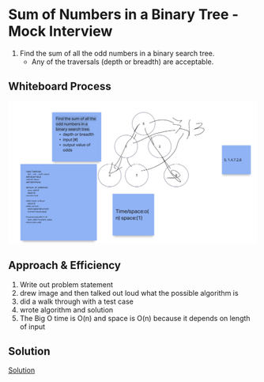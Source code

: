 
# Sum of Numbers in a Binary Tree - Mock Interview

1. Find the sum of all the odd numbers in a binary search tree.
    - Any of the traversals (depth or breadth) are acceptable.

## Whiteboard Process
<!-- Embedded whiteboard image -->
![Whiteboard Image](whiteboard19.png)

## Approach & Efficiency

1. Write out problem statement
2. drew image and then talked out loud what the possible algorithm is
3. did a walk through with a test case
5. wrote algorithm and solution
6. The Big O time is O(n) and space is O(n) because it depends on length of input

## Solution

[Solution](solution19.py)
